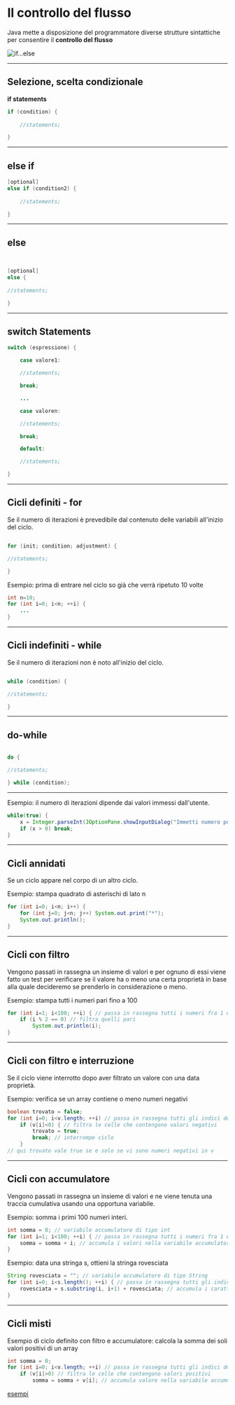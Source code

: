 # Il controllo del flusso

Java mette a disposizione del programmatore diverse strutture sintattiche per consentire il **controllo del flusso**

![if...else](https://raw.githubusercontent.com/maboglia/CorsoJava/master/appunti/img/Language/02_costrutti/if-else.png)

---

## Selezione, scelta condizionale 

**if statements**

```java
if (condition) {
    
    //statements;

}

```

---
## else if

```java
[optional]
else if (condition2) {
    
    //statements;

}

```

---

## else

```java


[optional]
else {
    
//statements;

}

```

---


## switch Statements

```java
switch (espressione) {

    case valore1:

    //statements;

    break;

    ...

    case valoren:

    //statements;

    break;

    default:

    //statements;

}
```

---


## Cicli definiti - for

Se il numero di iterazioni è prevedibile dal contenuto delle variabili all'inizio del ciclo.

```java

for (init; condition; adjustment) {

//statements;

}
```

Esempio: prima di entrare nel ciclo so già che verrà ripetuto 10 volte

```java
int n=10;
for (int i=0; i<n; ++i) {
    ...
}

```

---


## Cicli indefiniti - while

Se il numero di iterazioni non è noto all'inizio del ciclo.

```java

while (condition) {

//statements;

}
```

---

## do-while

```java

do {

//statements;

} while (condition);

```

---

Esempio: il numero di iterazioni dipende dai valori immessi dall'utente.

```java
while(true) {
    x = Integer.parseInt(JOptionPane.showInputDialog("Immetti numero positivo"));
    if (x > 0) break;
}

```

---


## Cicli annidati

Se un ciclo appare nel corpo di un altro ciclo.

Esempio: stampa quadrato di asterischi di lato n
```java
for (int i=0; i<n; i++) {
    for (int j=0; j<n; j++) System.out.print("*");
    System.out.println();
}

```

---


## Cicli con filtro

Vengono passati in rassegna un insieme di valori e per ognuno di essi viene fatto un test per verificare se il valore ha o meno una certa proprietà in base alla quale decideremo se prenderlo in considerazione o meno.

Esempio: stampa tutti i numeri pari fino a 100

```java
for (int i=1; i<100; ++i) { // passa in rassegna tutti i numeri fra 1 e 100
    if (i % 2 == 0) // filtra quelli pari
        System.out.println(i);
}

```

---


## Cicli con filtro e interruzione

Se il ciclo viene interrotto dopo aver filtrato un valore con una data proprietà.

Esempio: verifica se un array contiene o meno numeri negativi
```java
boolean trovato = false;
for (int i=0; i<v.length; ++i) // passa in rassegna tutti gli indici dell'array v
    if (v[i]<0) { // filtra le celle che contengono valori negativi
        trovato = true;
        break; // interrompe ciclo
    }
// qui trovato vale true se e solo se vi sono numeri negativi in v

```

---


## Cicli con accumulatore

Vengono passati in rassegna un insieme di valori e ne viene tenuta una traccia cumulativa usando una opportuna variabile.

Esempio: somma i primi 100 numeri interi.
```java
int somma = 0; // variabile accumulatore di tipo int
for (int i=1; i<100; ++i) { // passa in rassegna tutti i numeri fra 1 e 100
    somma = somma + i; // accumula i valori nella variabile accumulatore
}

```

Esempio: data una stringa s, ottieni la stringa rovesciata

```java
String rovesciata = ""; // variabile accumulatore di tipo String
for (int i=0; i<s.length(); ++i) { // passa in rassegna tutti gli indici dei caratteri di s
    rovesciata = s.substring(i, i+1) + rovesciata; // accumula i caratteri in testa all'accumulatore
}

```

---


## Cicli misti

Esempio di ciclo definito con filtro e accumulatore: calcola la somma dei soli valori positivi di un array

```java
int somma = 0;
for (int i=0; i<v.length; ++i) // passa in rassegna tutti gli indici dell'array v
    if (v[i]>0) // filtra le celle che contengono valori positivi
        somma = somma + v[i]; // accumula valore nella variabile accumulatore
```

[esempi](https://github.com/maboglia/CorsoJava/tree/master/esempi/04_control-flow)

